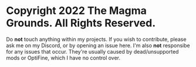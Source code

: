 # Copyright 2022 The Magma Grounds. All Rights Reserved.
Do **not** touch anything within my projects. If you wish to contribute, please ask me on my Discord, or by opening an issue here. I'm
also **not** responsibe for any issues that occur. They're usually caused by dead/unsupported mods or OptiFine, which I have no control over.
